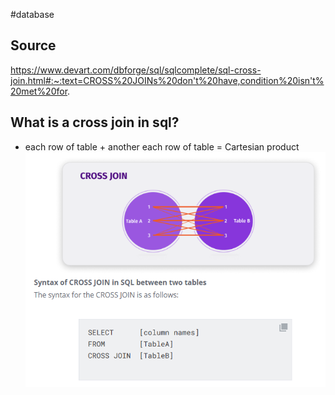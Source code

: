 #database 

## Source
https://www.devart.com/dbforge/sql/sqlcomplete/sql-cross-join.html#:~:text=CROSS%20JOINs%20don't%20have,condition%20isn't%20met%20for.

## What is a cross join in sql?
- each row of table  + another each row of table = Cartesian product
![](Pasted%20image%2020240303135345.png)